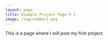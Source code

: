 ```yaml
---
layout: page
title: Example Project Page # 1
image: /img/number1.png
---
```



This is a page where I will post my first project.
